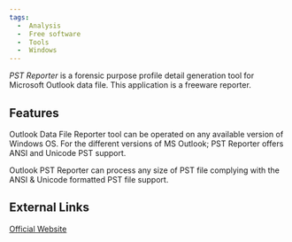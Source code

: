 ```yaml
---
tags:
  -  Analysis
  -  Free software
  -  Tools
  -  Windows
---
```

*PST Reporter* is a forensic purpose profile detail generation tool for
Microsoft Outlook data file. This application is a freeware reporter.

## Features

Outlook Data File Reporter tool can be operated on any available version
of Windows OS. For the different versions of MS Outlook; PST Reporter
offers ANSI and Unicode PST support.

Outlook PST Reporter can process any size of PST file complying with the
ANSI & Unicode formatted PST file support.

## External Links

[Official Website](http://www.systoolsgroup.com/)